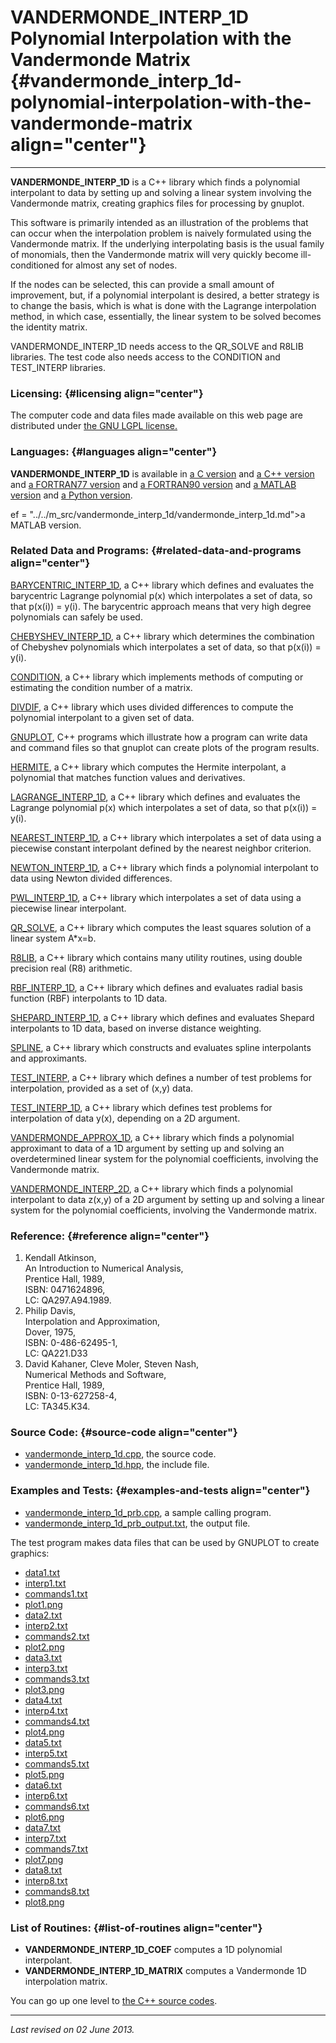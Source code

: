 VANDERMONDE\_INTERP\_1D\
Polynomial Interpolation with the Vandermonde Matrix {#vandermonde_interp_1d-polynomial-interpolation-with-the-vandermonde-matrix align="center"}
====================================================

------------------------------------------------------------------------

**VANDERMONDE\_INTERP\_1D** is a C++ library which finds a polynomial
interpolant to data by setting up and solving a linear system involving
the Vandermonde matrix, creating graphics files for processing by
gnuplot.

This software is primarily intended as an illustration of the problems
that can occur when the interpolation problem is naively formulated
using the Vandermonde matrix. If the underlying interpolating basis is
the usual family of monomials, then the Vandermonde matrix will very
quickly become ill-conditioned for almost any set of nodes.

If the nodes can be selected, this can provide a small amount of
improvement, but, if a polynomial interpolant is desired, a better
strategy is to change the basis, which is what is done with the Lagrange
interpolation method, in which case, essentially, the linear system to
be solved becomes the identity matrix.

VANDERMONDE\_INTERP\_1D needs access to the QR\_SOLVE and R8LIB
libraries. The test code also needs access to the CONDITION and
TEST\_INTERP libraries.

### Licensing: {#licensing align="center"}

The computer code and data files made available on this web page are
distributed under [the GNU LGPL license.](../../txt/gnu_lgpl.txt)

### Languages: {#languages align="center"}

**VANDERMONDE\_INTERP\_1D** is available in [a C
version](../../c_src/vandermonde_interp_1d/vandermonde_interp_1d.md)
and [a C++
version](../../master/vandermonde_interp_1d/vandermonde_interp_1d.md)
and [a FORTRAN77
version](../../f77_src/vandermonde_interp_1d/vandermonde_interp_1d.md)
and [a FORTRAN90
version](../../f_src/vandermonde_interp_1d/vandermonde_interp_1d.md)
and [a MATLAB
version](../../m_src/vandermonde_interp_1d/vandermonde_interp_1d.md)
and [a Python
version](../../py_src/vandermonde_interp_1d/vandermonde_interp_1d.md).

ef =
"../../m\_src/vandermonde\_interp\_1d/vandermonde\_interp\_1d.md"&gt;a
MATLAB version.

### Related Data and Programs: {#related-data-and-programs align="center"}

[BARYCENTRIC\_INTERP\_1D](../../master/barycentric_interp_1d/barycentric_interp_1d.md),
a C++ library which defines and evaluates the barycentric Lagrange
polynomial p(x) which interpolates a set of data, so that p(x(i)) =
y(i). The barycentric approach means that very high degree polynomials
can safely be used.

[CHEBYSHEV\_INTERP\_1D](../../master/chebyshev_interp_1d/chebyshev_interp_1d.md),
a C++ library which determines the combination of Chebyshev polynomials
which interpolates a set of data, so that p(x(i)) = y(i).

[CONDITION](../../master/condition/condition.md), a C++ library which
implements methods of computing or estimating the condition number of a
matrix.

[DIVDIF](../../master/divdif/divdif.md), a C++ library which uses
divided differences to compute the polynomial interpolant to a given set
of data.

[GNUPLOT](../../master/gnuplot/gnuplot.md), C++ programs which
illustrate how a program can write data and command files so that
gnuplot can create plots of the program results.

[HERMITE](../../master/hermite/hermite.md), a C++ library which
computes the Hermite interpolant, a polynomial that matches function
values and derivatives.

[LAGRANGE\_INTERP\_1D](../../master/lagrange_interp_1d/lagrange_interp_1d.md),
a C++ library which defines and evaluates the Lagrange polynomial p(x)
which interpolates a set of data, so that p(x(i)) = y(i).

[NEAREST\_INTERP\_1D](../../master/nearest_interp_1d/nearest_interp_1d.md),
a C++ library which interpolates a set of data using a piecewise
constant interpolant defined by the nearest neighbor criterion.

[NEWTON\_INTERP\_1D](../../master/newton_interp_1d/newton_interp_1d.md),
a C++ library which finds a polynomial interpolant to data using Newton
divided differences.

[PWL\_INTERP\_1D](../../master/pwl_interp_1d/pwl_interp_1d.md), a C++
library which interpolates a set of data using a piecewise linear
interpolant.

[QR\_SOLVE](../../master/qr_solve/qr_solve.md), a C++ library which
computes the least squares solution of a linear system A\*x=b.

[R8LIB](../../master/r8lib/r8lib.md), a C++ library which contains
many utility routines, using double precision real (R8) arithmetic.

[RBF\_INTERP\_1D](../../master/rbf_interp_1d/rbf_interp_1d.md), a C++
library which defines and evaluates radial basis function (RBF)
interpolants to 1D data.

[SHEPARD\_INTERP\_1D](../../master/shepard_interp_1d/shepard_interp_1d.md),
a C++ library which defines and evaluates Shepard interpolants to 1D
data, based on inverse distance weighting.

[SPLINE](../../master/spline/spline.md), a C++ library which
constructs and evaluates spline interpolants and approximants.

[TEST\_INTERP](../../master/test_interp/test_interp.md), a C++
library which defines a number of test problems for interpolation,
provided as a set of (x,y) data.

[TEST\_INTERP\_1D](../../master/test_interp_1d/test_interp_1d.md), a
C++ library which defines test problems for interpolation of data y(x),
depending on a 2D argument.

[VANDERMONDE\_APPROX\_1D](../../master/vandermonde_approx_1d/vandermonde_approx_1d.md),
a C++ library which finds a polynomial approximant to data of a 1D
argument by setting up and solving an overdetermined linear system for
the polynomial coefficients, involving the Vandermonde matrix.

[VANDERMONDE\_INTERP\_2D](../../master/vandermonde_interp_2d/vandermonde_interp_2d.md),
a C++ library which finds a polynomial interpolant to data z(x,y) of a
2D argument by setting up and solving a linear system for the polynomial
coefficients, involving the Vandermonde matrix.

### Reference: {#reference align="center"}

1.  Kendall Atkinson,\
    An Introduction to Numerical Analysis,\
    Prentice Hall, 1989,\
    ISBN: 0471624896,\
    LC: QA297.A94.1989.
2.  Philip Davis,\
    Interpolation and Approximation,\
    Dover, 1975,\
    ISBN: 0-486-62495-1,\
    LC: QA221.D33
3.  David Kahaner, Cleve Moler, Steven Nash,\
    Numerical Methods and Software,\
    Prentice Hall, 1989,\
    ISBN: 0-13-627258-4,\
    LC: TA345.K34.

### Source Code: {#source-code align="center"}

-   [vandermonde\_interp\_1d.cpp](vandermonde_interp_1d.cpp), the source
    code.
-   [vandermonde\_interp\_1d.hpp](vandermonde_interp_1d.hpp), the
    include file.

### Examples and Tests: {#examples-and-tests align="center"}

-   [vandermonde\_interp\_1d\_prb.cpp](vandermonde_interp_1d_prb.cpp), a
    sample calling program.
-   [vandermonde\_interp\_1d\_prb\_output.txt](vandermonde_interp_1d_prb_output.txt),
    the output file.

The test program makes data files that can be used by GNUPLOT to create
graphics:

-   [data1.txt](data1.txt)
-   [interp1.txt](interp1.txt)
-   [commands1.txt](commands1.txt)
-   [plot1.png](plot1.png)
-   [data2.txt](data2.txt)
-   [interp2.txt](interp2.txt)
-   [commands2.txt](commands2.txt)
-   [plot2.png](plot2.png)
-   [data3.txt](data3.txt)
-   [interp3.txt](interp3.txt)
-   [commands3.txt](commands3.txt)
-   [plot3.png](plot3.png)
-   [data4.txt](data4.txt)
-   [interp4.txt](interp4.txt)
-   [commands4.txt](commands4.txt)
-   [plot4.png](plot4.png)
-   [data5.txt](data5.txt)
-   [interp5.txt](interp5.txt)
-   [commands5.txt](commands5.txt)
-   [plot5.png](plot5.png)
-   [data6.txt](data6.txt)
-   [interp6.txt](interp6.txt)
-   [commands6.txt](commands6.txt)
-   [plot6.png](plot6.png)
-   [data7.txt](data7.txt)
-   [interp7.txt](interp7.txt)
-   [commands7.txt](commands7.txt)
-   [plot7.png](plot7.png)
-   [data8.txt](data8.txt)
-   [interp8.txt](interp8.txt)
-   [commands8.txt](commands8.txt)
-   [plot8.png](plot8.png)

### List of Routines: {#list-of-routines align="center"}

-   **VANDERMONDE\_INTERP\_1D\_COEF** computes a 1D polynomial
    interpolant.
-   **VANDERMONDE\_INTERP\_1D\_MATRIX** computes a Vandermonde 1D
    interpolation matrix.

You can go up one level to [the C++ source codes](../cpp_src.md).

------------------------------------------------------------------------

*Last revised on 02 June 2013.*
